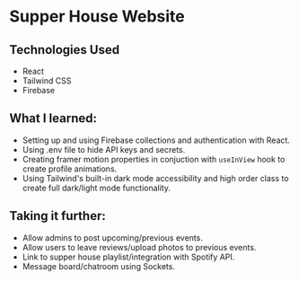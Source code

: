# Supper House Website

## Technologies Used
* React
* Tailwind CSS
* Firebase

## What I learned:
* Setting up and using Firebase collections and authentication with React.
* Using .env file to hide API keys and secrets.
* Creating framer motion properties in conjuction with ```useInView``` hook to create profile animations.
* Using Tailwind's built-in dark mode accessibility and high order class to create full dark/light mode functionality.

## Taking it further:
* Allow admins to post upcoming/previous events.
* Allow users to leave reviews/upload photos to previous events.
* Link to supper house playlist/integration with Spotify API.
* Message board/chatroom using Sockets.

